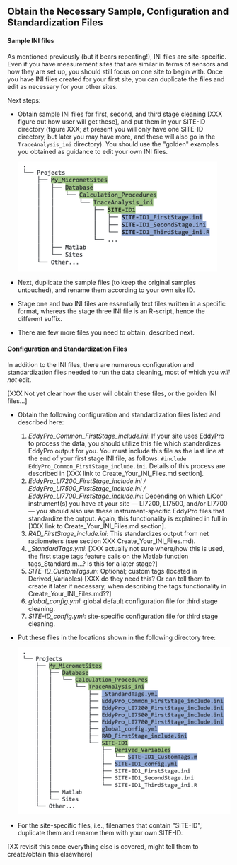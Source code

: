 ## Obtain the Necessary Sample, Configuration and Standardization Files

#### Sample INI files

As mentioned previously (but it bears repeating!), INI files are site-specific. Even if you have measurement sites that are similar in terms of sensors and how they are set up, you should still focus on one site to begin with. Once you have INI files created for your first site, you can duplicate the files and edit as necessary for your other sites.

Next steps:

* Obtain sample INI files for first, second, and third stage cleaning [XXX figure out how user will get these], and put them in your SITE-ID directory (figure XXX; at present you will only have one SITE-ID directory, but later you may have more, and these will also go in the `TraceAnalysis_ini` directory). You should use the "golden" examples you obtained as guidance to edit your own INI files.
 
    <img src="images/directory_trees/DirectoryTree6.jpg" alt="DirectoryTree:INI_FileLocation" width="450"/>

* Next, duplicate the sample files (to keep the original samples untouched), and rename them according to your own site ID.

* Stage one and two INI files are essentially text files written in a specific format, whereas the stage three INI file is an R-script, hence the different suffix. 

* There are few more files you need to obtain, described next.

#### Configuration and Standardization Files

In addition to the INI files, there are numerous configuration and standardization files needed to run the data cleaning, most of which you *will not* edit. 

[XXX Not yet clear how the user will obtain these files, or the golden INI files...]
* Obtain the following configuration and standardization files listed and described here:
    1. *EddyPro_Common_FirstStage_include.ini*: If your site uses EddyPro to process the data, you should utilize this file which standardizes EddyPro output for you. You must include this file as the last line at the end of your first stage INI file, as follows: `#include EddyPro_Common_FirstStage_include.ini`. Details of this process are described in [XXX link to Create_Your_INI_Files.md section].
    2. *EddyPro_LI7200_FirstStage_include.ini / EddyPro_LI7500_FirstStage_include.ini / EddyPro_LI7700_FirstStage_include.ini*: Depending on which LiCor instrument(s) you have at your site — LI7200, LI7500, and/or LI7700 — you should also use these instrument-specific EddyPro files that standardize the output. Again, this functionality is explained in full in [XXX link to Create_Your_INI_Files.md section].
    3. *RAD_FirstStage_include.ini*: This standardizes output from net radiometers (see section XXX Create_Your_INI_Files.md).
    4. *_StandardTags.yml*: [XXX actually not sure where/how this is used, the first stage tags feature calls on the Matlab function tags_Standard.m...? Is this for a later stage?]
    5. *SITE-ID_CustomTags.m*: Optional; custom tags (located in Derived_Variables) [XXX do they need this? Or can tell them to create it later if necessary, when describing the tags functionality in Create_Your_INI_Files.md??]
    6. *global_config.yml*: global default configuration file for third stage cleaning.
    7. *SITE-ID_config.yml*: site-specific configuration file for third stage cleaning.

* Put these files in the locations shown in the following directory tree:

    <img src="images/directory_trees/DirectoryTree7a.jpg" alt="DirectoryTree:ConfigFileLocations" width="500"/>

* For the site-specific files, i.e., filenames that contain "SITE-ID", duplicate them and rename them with your own SITE-ID. 

[XX revisit this once everything else is covered, might tell them to create/obtain this elsewhere] 